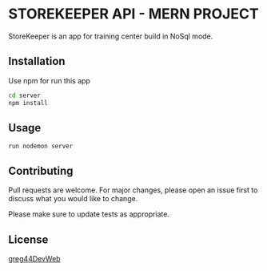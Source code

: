 # STOREKEEPER API - MERN PROJECT

StoreKeeper is an app for training center build in NoSql mode. 

## Installation

Use npm for run this app

```bash
cd server
npm install
```

## Usage

```server
run nodemon server
```

## Contributing
Pull requests are welcome. For major changes, please open an issue first to discuss what you would like to change.

Please make sure to update tests as appropriate.

## License
[greg44DevWeb](mailto://ballatgregory44500@gmail.com)